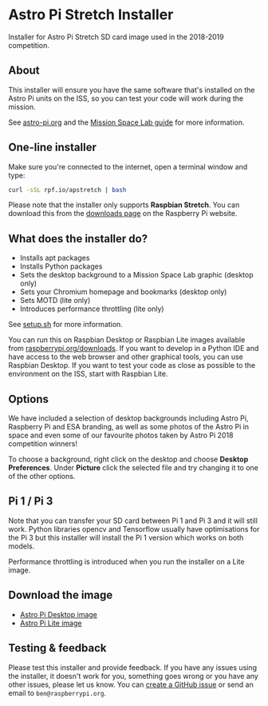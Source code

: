 # Astro Pi Stretch Installer

Installer for Astro Pi Stretch SD card image used in the 2018-2019 competition.

## About

This installer will ensure you have the same software that's installed on the
Astro Pi units on the ISS, so you can test your code will work during the
mission.

See [astro-pi.org](https://astro-pi.org/) and the
[Mission Space Lab guide](http://rpf.io/ap-msl-guide) for more information.

## One-line installer

Make sure you're connected to the internet, open a terminal window and type:

```bash
curl -sSL rpf.io/apstretch | bash
```

Please note that the installer only supports **Raspbian Stretch**. You can
download this from the [downloads page](https://www.raspberrypi.org/downloads/raspbian/)
on the Raspberry Pi website.

## What does the installer do?

- Installs apt packages
- Installs Python packages
- Sets the desktop background to a Mission Space Lab graphic (desktop only)
- Sets your Chromium homepage and bookmarks (desktop only)
- Sets MOTD (lite only)
- Introduces performance throttling (lite only)

See [setup.sh](setup.sh) for more information.

You can run this on Raspbian Desktop or Raspbian Lite images available from
[raspberrypi.org/downloads](https://www.raspberrypi.org/downloads/). If you
want to develop in a Python IDE and have access to the web browser and other
graphical tools, you can use Raspbian Desktop. If you want to test your code
as close as possible to the environment on the ISS, start with Raspbian Lite.

## Options

We have included a selection of desktop backgrounds including Astro Pi,
Raspberry Pi and ESA branding, as well as some photos of the Astro Pi in space
and even some of our favourite photos taken by Astro Pi 2018 competition
winners!

To choose a background, right click on the desktop and choose **Desktop
Preferences**. Under **Picture** click the selected file and try changing it
to one of the other options.

## Pi 1 / Pi 3

Note that you can transfer your SD card between Pi 1 and Pi 3 and it will still
work. Python libraries opencv and Tensorflow usually have optimisations for the
Pi 3 but this installer will install the Pi 1 version which works on both models.

Performance throttling is introduced when you run the installer on a Lite image.

## Download the image

- [Astro Pi Desktop image](https://downloads.raspberrypi.org/AstroPi/images/AstroPi-2018-12-03/astropi_stretch_desktop.zip)
- [Astro Pi Lite image](https://downloads.raspberrypi.org/AstroPi_lite/images/AstroPi_lite-2018-12-03/astropi_stretch_lite.zip)

## Testing & feedback

Please test this installer and provide feedback. If you have any issues using the installer, it doesn't work for you, something goes wrong or you have any other issues, please let us know. You can [create a GitHub issue](https://github.com/astro-pi/astro-pi-stretch-installer/issues) or send an email to `ben@raspberrypi.org`.
